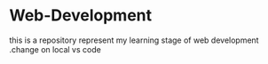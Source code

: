 # Web-Development
this is a repository represent my learning stage of web development .change on local vs code
